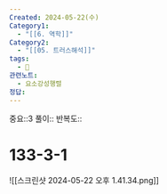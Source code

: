 ```yaml
---
Created: 2024-05-22(수)
Category1:
  - "[[6. 역학]]"
Category2:
  - "[[05. 트러스해석]]"
tags:
  - 🧮
관련노트:
  - 요소강성행렬
정답:
---
```

중요::3
풀이::
반복도::
#  133-3-1

![[스크린샷 2024-05-22 오후 1.41.34.png]]